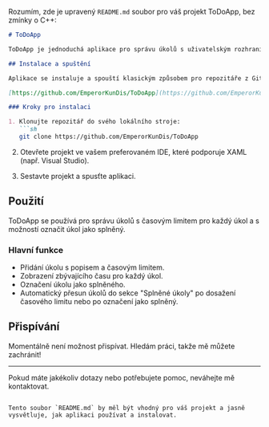 Rozumím, zde je upravený `README.md` soubor pro váš projekt ToDoApp, bez zmínky o C++:

```markdown
# ToDoApp

ToDoApp je jednoduchá aplikace pro správu úkolů s uživatelským rozhraním napsaným v XAML. Tato aplikace umožňuje uživatelům přidávat, označovat a spravovat úkoly s časovými limity.

## Instalace a spuštění

Aplikace se instaluje a spouští klasickým způsobem pro repozitáře z GitHubu. Repozitář můžete stáhnout z následující adresy:

[https://github.com/EmperorKunDis/ToDoApp](https://github.com/EmperorKunDis/ToDoApp)

### Kroky pro instalaci

1. Klonujte repozitář do svého lokálního stroje:
   ```sh
   git clone https://github.com/EmperorKunDis/ToDoApp
   ```

2. Otevřete projekt ve vašem preferovaném IDE, které podporuje XAML (např. Visual Studio).

3. Sestavte projekt a spusťte aplikaci.

## Použití

ToDoApp se používá pro správu úkolů s časovým limitem pro každý úkol a s možností označit úkol jako splněný.

### Hlavní funkce

- Přidání úkolu s popisem a časovým limitem.
- Zobrazení zbývajícího času pro každý úkol.
- Označení úkolu jako splněného.
- Automatický přesun úkolů do sekce "Splněné úkoly" po dosažení časového limitu nebo po označení jako splněný.

## Přispívání

Momentálně není možnost přispívat. Hledám práci, takže mě můžete zachránit!

---

Pokud máte jakékoliv dotazy nebo potřebujete pomoc, neváhejte mě kontaktovat.
```

Tento soubor `README.md` by měl být vhodný pro váš projekt a jasně vysvětluje, jak aplikaci používat a instalovat.
